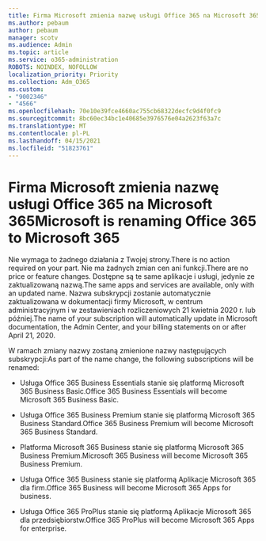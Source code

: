 ```yaml
---
title: Firma Microsoft zmienia nazwę usługi Office 365 na Microsoft 365
ms.author: pebaum
author: pebaum
manager: scotv
ms.audience: Admin
ms.topic: article
ms.service: o365-administration
ROBOTS: NOINDEX, NOFOLLOW
localization_priority: Priority
ms.collection: Adm_O365
ms.custom:
- "9002346"
- "4566"
ms.openlocfilehash: 70e10e39fce4660ac755cb68322decfc9d4f0fc9
ms.sourcegitcommit: 8bc60ec34bc1e40685e3976576e04a2623f63a7c
ms.translationtype: MT
ms.contentlocale: pl-PL
ms.lasthandoff: 04/15/2021
ms.locfileid: "51823761"
---
```

# <a name="microsoft-is-renaming-office-365-to-microsoft-365"></a><span data-ttu-id="0d05d-102">Firma Microsoft zmienia nazwę usługi Office 365 na Microsoft 365</span><span class="sxs-lookup"><span data-stu-id="0d05d-102">Microsoft is renaming Office 365 to Microsoft 365</span></span>

<span data-ttu-id="0d05d-103">Nie wymaga to żadnego działania z Twojej strony.</span><span class="sxs-lookup"><span data-stu-id="0d05d-103">There is no action required on your part.</span></span> <span data-ttu-id="0d05d-104">Nie ma żadnych zmian cen ani funkcji.</span><span class="sxs-lookup"><span data-stu-id="0d05d-104">There are no price or feature changes.</span></span> <span data-ttu-id="0d05d-105">Dostępne są te same aplikacje i usługi, jedynie ze zaktualizowaną nazwą.</span><span class="sxs-lookup"><span data-stu-id="0d05d-105">The same apps and services are available, only with an updated name.</span></span> <span data-ttu-id="0d05d-106">Nazwa subskrypcji zostanie automatycznie zaktualizowana w dokumentacji firmy Microsoft, w centrum administracyjnym i w zestawieniach rozliczeniowych 21 kwietnia 2020 r. lub później.</span><span class="sxs-lookup"><span data-stu-id="0d05d-106">The name of your subscription will automatically update in Microsoft documentation, the Admin Center, and your billing statements on or after April 21, 2020.</span></span>

<span data-ttu-id="0d05d-107">W ramach zmiany nazwy zostaną zmienione nazwy następujących subskrypcji:</span><span class="sxs-lookup"><span data-stu-id="0d05d-107">As part of the name change, the following subscriptions will be renamed:</span></span>

- <span data-ttu-id="0d05d-108">Usługa Office 365 Business Essentials stanie się platformą Microsoft 365 Business Basic.</span><span class="sxs-lookup"><span data-stu-id="0d05d-108">Office 365 Business Essentials will become Microsoft 365 Business Basic.</span></span>

- <span data-ttu-id="0d05d-109">Usługa Office 365 Business Premium stanie się platformą Microsoft 365 Business Standard.</span><span class="sxs-lookup"><span data-stu-id="0d05d-109">Office 365 Business Premium will become Microsoft 365 Business Standard.</span></span>

- <span data-ttu-id="0d05d-110">Platforma Microsoft 365 Business stanie się platformą Microsoft 365 Business Premium.</span><span class="sxs-lookup"><span data-stu-id="0d05d-110">Microsoft 365 Business will become Microsoft 365 Business Premium.</span></span>

- <span data-ttu-id="0d05d-111">Usługa Office 365 Business stanie się platformą Aplikacje Microsoft 365 dla firm.</span><span class="sxs-lookup"><span data-stu-id="0d05d-111">Office 365 Business will become Microsoft 365 Apps for business.</span></span>

- <span data-ttu-id="0d05d-112">Usługa Office 365 ProPlus stanie się platformą Aplikacje Microsoft 365 dla przedsiębiorstw.</span><span class="sxs-lookup"><span data-stu-id="0d05d-112">Office 365 ProPlus will become Microsoft 365 Apps for enterprise.</span></span>
